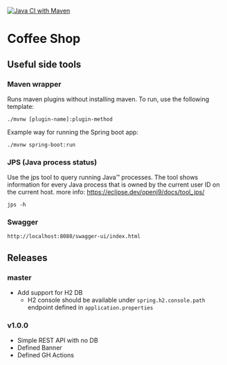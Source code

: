 [![Java CI with Maven](https://github.com/inBrackets/CoffeeShop/actions/workflows/maven.yml/badge.svg)](https://github.com/inBrackets/CoffeeShop/actions/workflows/maven.yml)
# Coffee Shop

## Useful side tools

### Maven wrapper
Runs maven plugins without installing maven. To run, use the following template:
```
./mvnw [plugin-name]:plugin-method
```
Example way for running the Spring boot app:
```
./mvnw spring-boot:run
```

### JPS (Java process status)
Use the jps tool to query running Java™ processes. The tool shows information for every Java process that is owned by the current user ID on the current host. more info: https://eclipse.dev/openj9/docs/tool_jps/
```
jps -h
```

### Swagger
```
http://localhost:8080/swagger-ui/index.html
```

## Releases

### master
* Add support for H2 DB
    * H2 console should be available under `spring.h2.console.path` endpoint defined in `application.properties`

### v1.0.0
* Simple REST API with no DB
* Defined Banner
* Defined GH Actions

